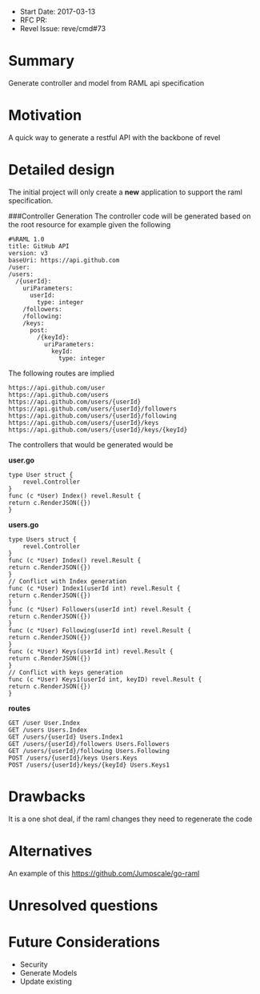 - Start Date: 2017-03-13
- RFC PR: 
- Revel Issue: reve/cmd#73

# Summary

Generate controller and model from RAML api specification

# Motivation

A quick way to generate a restful API with the backbone of revel

# Detailed design

The initial project will only create a **new** application to support the raml specification.

###Controller Generation
The controller code will be generated based on the root resource for example given the following
```
#%RAML 1.0
title: GitHub API
version: v3
baseUri: https://api.github.com
/user:
/users:
  /{userId}:
    uriParameters:
      userId:
        type: integer
    /followers:
    /following:
    /keys:
      post:
        /{keyId}:
          uriParameters:
            keyId:
              type: integer
```
The following routes are implied
```
https://api.github.com/user
https://api.github.com/users
https://api.github.com/users/{userId}
https://api.github.com/users/{userId}/followers
https://api.github.com/users/{userId}/following
https://api.github.com/users/{userId}/keys
https://api.github.com/users/{userId}/keys/{keyId}
```
The controllers that would be generated would be 

**user.go** 
``` 
type User struct {
	revel.Controller
}
func (c *User) Index() revel.Result {
return c.RenderJSON({})
}
```
**users.go** 
``` 
type Users struct {
	revel.Controller
}
func (c *User) Index() revel.Result {
return c.RenderJSON({})
}
// Conflict with Index generation
func (c *User) Index1(userId int) revel.Result {
return c.RenderJSON({})
}
func (c *User) Followers(userId int) revel.Result {
return c.RenderJSON({})
}
func (c *User) Following(userId int) revel.Result {
return c.RenderJSON({})
}
func (c *User) Keys(userId int) revel.Result {
return c.RenderJSON({})
}
// Conflict with keys generation
func (c *User) Keys1(userId int, keyID) revel.Result {
return c.RenderJSON({})
}

```
**routes** 
``` 
GET /user User.Index
GET /users Users.Index
GET /users/{userId} Users.Index1
GET /users/{userId}/followers Users.Followers
GET /users/{userId}/following Users.Following
POST /users/{userId}/keys Users.Keys
POST /users/{userId}/keys/{keyId} Users.Keys1

```

# Drawbacks

It is a one shot deal, if the raml changes they need to regenerate the code

# Alternatives

An example of this https://github.com/Jumpscale/go-raml

# Unresolved questions

# Future Considerations
- Security
- Generate Models
- Update existing
